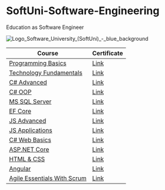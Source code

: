 # SoftUni-Software-Engineering
Education as Software Engineer

![Logo_Software_University_(SoftUni)_-_blue_background](https://user-images.githubusercontent.com/49209376/55505421-bf1ef300-565b-11e9-8c46-25c2c1c401d0.png)

| Course | Certificate |
| ------ | ----------- |
| [Programming Basics](https://softuni.bg/trainings/2158/programming-basics-bulgaria-october-2018) | [Link](https://softuni.bg/certificates/details/60582/7d6920d7)|
| [Technology Fundamentals](https://softuni.bg/trainings/2237/technology-fundamentals-with-csharp-january-2019) | [Link](https://softuni.bg/certificates/details/65235/1f6b0e4a)|
| [C# Advanced](https://softuni.bg/trainings/2348/csharp-advanced-may-2019) | [Link](https://softuni.bg/certificates/details/67731/b8e8be3d)|
| [C# OOP](https://softuni.bg/trainings/2349/csharp-oop-june-2019) | [Link](https://softuni.bg/certificates/details/69807/91230e78)|
| [MS SQL Server](https://softuni.bg/trainings/2495/databases-basics-ms-sql-server-september-2019) | [Link](https://softuni.bg/certificates/details/71145/0321ee8f)|
| [EF Core](https://softuni.bg/trainings/2457/entity-framework-core-october-2019) | [Link](https://softuni.bg/certificates/details/74233/2bcb292c)|
| [JS Advanced](https://softuni.bg/trainings/2609/js-advanced-january-2020) | [Link](https://softuni.bg/certificates/details/76367/7e62ddf2)|
| [JS Applications](https://softuni.bg/trainings/2610/js-applications-february-2020) | [Link](https://softuni.bg/certificates/details/80343/f57864ea)|
| [C# Web Basics](https://softuni.bg/trainings/3593/csharp-web-basics-basics-january-2022) | [Link](https://softuni.bg/certificates/details/126272/591d030c)|
| [ASP.NET Core](https://softuni.bg/trainings/3601/asp-dot-net-core-february-2022) | [Link](https://softuni.bg/certificates/details/132666/7fd0cc0d)|
| [HTML & CSS](https://softuni.bg/trainings/3855/html-and-css-september-2022) | [Link](https://softuni.bg/certificates/details/147169/eeaf6298)|
| [Angular](https://softuni.bg/trainings/3856/angular-november-2022) | [Link](https://softuni.bg/certificates/details/152825/ae64e5d1)|
| [Agile Essentials With Scrum](https://softuni.bg/trainings/4046/agile-essentials-with-scrum-february-2023) | [Link](https://softuni.bg/certificates/details/163482/0837cfe9)|
